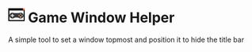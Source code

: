 # <img src="Icons/Icon_32x.png"/> Game Window Helper
A simple tool to set a window topmost and position it to hide the title bar
